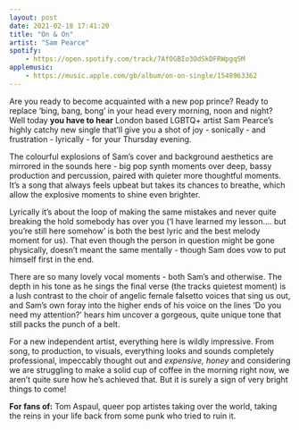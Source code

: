 ```yaml
---
layout: post
date: 2021-02-18 17:41:20
title: "On & On"
artist: "Sam Pearce"
spotify: 
    - https://open.spotify.com/track/7AfOGBIo3OdSkDFRWpgqSM
applemusic: 
    - https://music.apple.com/gb/album/on-on-single/1548963362
---
```


Are you ready to become acquainted with a new pop prince? Ready to replace ‘bing, bang, bong’ in your head every morning, noon and night? Well today **you have to hear** London based LGBTQ+ artist Sam Pearce’s highly catchy new single that’ll give you a shot of joy - sonically - and frustration - lyrically - for your Thursday evening. 

The colourful explosions of Sam’s cover and background aesthetics are mirrored in the sounds here - big pop synth moments over deep, bassy production and percussion, paired with quieter more thoughtful moments. It’s a song that always feels upbeat but takes its chances to breathe, which allow the explosive moments to shine even brighter. 

Lyrically it’s about the loop of making the same mistakes and never quite breaking the hold somebody has over you (‘I have learned my lesson.... but you’re still here somehow’ is both the best lyric and the best melody moment for us). That even though the person in question might be gone physically, doesn’t meant the same mentally - though Sam does vow to put himself first in the end.

There are so many lovely vocal moments - both Sam’s and otherwise. The depth in his tone as he sings the final verse (the tracks quietest moment) is a lush contrast to the choir of angelic female falsetto voices that sing us out, and Sam’s own foray into the higher ends of his voice on the lines ‘Do you need my attention?’ hears him uncover a gorgeous, quite unique tone that still packs the punch of a belt. 

For a new independent artist, everything here is wildly impressive. From song, to production, to visuals, everything looks and sounds completely professional, impeccably thought out and _expensive, honey_ and considering we are struggling to make a solid cup of coffee in the morning right now, we aren’t quite sure how he’s achieved that. But it is surely a sign of very bright things to come! 

**For fans of:** Tom Aspaul, queer pop artistes taking over the world, taking the reins in your life back from some punk who tried to ruin it. 
